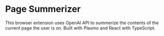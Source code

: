 # Page Summerizer

This browser extension uses OpenAI API to summerize the contents of the current page the user is on.
Built with Plasmo and React with TypeScript.